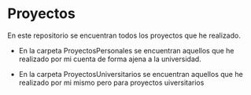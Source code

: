 # Proyectos
En este repositorio se encuentran todos los proyectos que he realizado.

- En la carpeta ProyectosPersonales se encuentran aquellos que he realizado por mi cuenta de forma ajena a la universidad.

- En la carpeta ProyectosUniversitarios se encuentran aquellos que he realizado por mi mismo pero para proyectos uiversitarios
